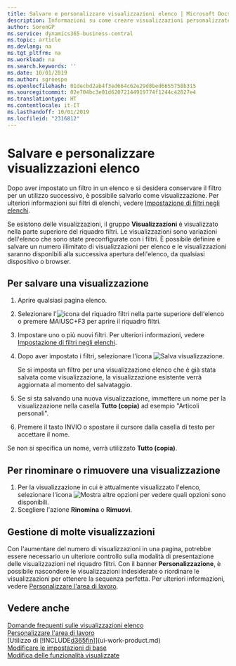 ```yaml
---
title: Salvare e personalizzare visualizzazioni elenco | Microsoft Docs
description: Informazioni su come creare visualizzazioni personalizzate di elenchi filtrati.
author: SorenGP
ms.service: dynamics365-business-central
ms.topic: article
ms.devlang: na
ms.tgt_pltfrm: na
ms.workload: na
ms.search.keywords: ''
ms.date: 10/01/2019
ms.author: sgroespe
ms.openlocfilehash: 01decbd2ab4f3ed664c62e29d8bed6655758b315
ms.sourcegitcommit: 02e704bc3e01d62072144919774f1244c42827e4
ms.translationtype: HT
ms.contentlocale: it-IT
ms.lasthandoff: 10/01/2019
ms.locfileid: "2316812"
---
```

# <a name="save-and-personalize-list-views"></a>Salvare e personalizzare visualizzazioni elenco
Dopo aver impostato un filtro in un elenco e si desidera conservare il filtro per un utilizzo successivo, è possibile salvarlo come visualizzazione. Per ulteriori informazioni sui filtri di elenchi, vedere [Impostazione di filtri negli elenchi](ui-enter-criteria-filters.md#setting-filters-on-lists).

Se esistono delle visualizzazioni, il gruppo **Visualizzazioni** è visualizzato nella parte superiore del riquadro filtri. Le visualizzazioni sono variazioni dell'elenco che sono state preconfigurate con i filtri. È possibile definire e salvare un numero illimitato di visualizzazioni per elenco e le visualizzazioni saranno disponibili alla successiva apertura dell'elenco, da qualsiasi dispositivo o browser.

## <a name="to-save-a-view"></a>Per salvare una visualizzazione
1. Aprire qualsiasi pagina elenco.
2. Selezionare l'![icona del riquadro filtri](media/open-filter-pane-icon.png "icona del riquadro filtri") nella parte superiore dell'elenco o premere MAIUSC+F3 per aprire il riquadro filtri.
3. Impostare uno o più nuovi filtri. Per ulteriori informazioni, vedere [Impostazione di filtri negli elenchi](ui-enter-criteria-filters.md#setting-filters-on-lists).
4. Dopo aver impostato i filtri, selezionare l'icona ![Salva visualizzazione](media/save_view_icon.png "Salva visualizzazione").

    Se si imposta un filtro per una visualizzazione elenco che è già stata salvata come visualizzazione, la visualizzazione esistente verrà aggiornata al momento del salvataggio.
5. Se si sta salvando una nuova visualizzazione, immettere un nome per la visualizzazione nella casella **Tutto (copia)** ad esempio "Articoli personali".
6. Premere il tasto INVIO o spostare il cursore dalla casella di testo per accettare il nome.

Se non si specifica un nome, verrà utilizzato **Tutto (copia)**.

## <a name="to-rename-or-remove-a-view"></a>Per rinominare o rimuovere una visualizzazione
1. Per la visualizzazione in cui è attualmente visualizzato l'elenco, selezionare l'icona ![Mostra altre opzioni](media/show-more-options-icon.png "Mostra altre opzioni") per vedere quali opzioni sono disponibili.
2. Scegliere l'azione **Rinomina** o **Rimuovi**.

## <a name="managing-many-views"></a>Gestione di molte visualizzazioni
Con l'aumentare del numero di visualizzazioni in una pagina, potrebbe essere necessario un ulteriore controllo sulla modalità di presentazione delle visualizzazioni nel riquadro filtri. Con il banner **Personalizzazione**, è possibile nascondere le visualizzazioni indesiderate o riordinare le visualizzazioni per ottenere la sequenza perfetta. Per ulteriori informazioni, vedere [Personalizzare l'area di lavoro](ui-personalization-user.md).

## <a name="see-also"></a>Vedere anche
[Domande frequenti sulle visualizzazioni elenco](ui-views-faq.md)  
[Personalizzare l'area di lavoro](ui-personalization-user.md)    
[Utilizzo di [!INCLUDE[d365fin](includes/d365fin_md.md)]](ui-work-product.md)    
[Modificare le impostazioni di base](ui-change-basic-settings.md)  
[Modifica delle funzionalità visualizzate](ui-experiences.md)  
